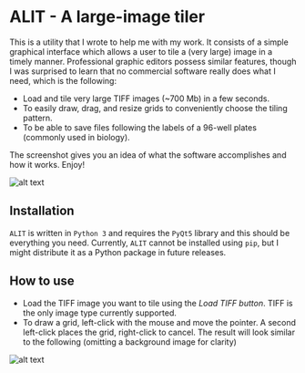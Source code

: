 # ALIT - A large-image tiler

This is a utility that I wrote to help me with my work. It consists of a simple
graphical interface which allows a user to tile a (very large) image 
in a timely manner. 
Professional graphic editors possess
similar features, though I was surprised to learn that no commercial 
software really does what I need, which is the following:

- Load and tile very large TIFF images (~700 Mb) in a few seconds. 
- To easily draw, drag, and resize grids to conveniently choose the tiling pattern.
- To be able to save files following the labels of a 96-well plates 
(commonly used in biology). 

The screenshot gives you an idea of what the software accomplishes and how 
it works. Enjoy!

![alt text][screenshot]

[screenshot]: https://github.com/lewlin/grid-image-cropper/blob/master/screenshots/main.png "Screenshot"


## Installation
`ALIT` is written in `Python 3` and requires the `PyQt5` library and this 
should be everything you need. Currently, `ALIT` cannot be installed using 
`pip`, but I might distribute it as a Python package in future releases. 


## How to use

- Load the TIFF image you want to tile using the *Load TIFF button*. TIFF is
the only image type currently supported.
- To draw a grid, left-click with the mouse and move the pointer. A second 
left-click places the grid, right-click to cancel. The result will look similar 
to the following (omitting a background image for clarity) 


![alt text][howto_1]

[howto_1]: https://github.com/lewlin/grid-image-cropper/blob/master/screenshots/howto_1.png "How To 1"


